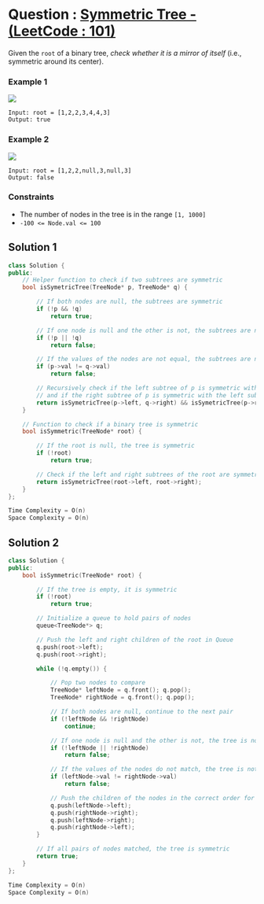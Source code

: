 # Question : [Symmetric Tree - (LeetCode : 101)](https://leetcode.com/problems/symmetric-tree/description/)

Given the `root` of a binary tree, _check whether it is a mirror of itself_ (i.e., symmetric around its center).

### Example 1

![](https://assets.leetcode.com/uploads/2021/02/19/symtree1.jpg)

```
Input: root = [1,2,2,3,4,4,3]
Output: true
```

### Example 2

![](https://assets.leetcode.com/uploads/2021/02/19/symtree2.jpg)

```
Input: root = [1,2,2,null,3,null,3]
Output: false
```

### Constraints

- The number of nodes in the tree is in the range `[1, 1000]`<br>
- `-100 <= Node.val <= 100`

## Solution 1

```Cpp
class Solution {
public:
    // Helper function to check if two subtrees are symmetric
    bool isSymetricTree(TreeNode* p, TreeNode* q) {

        // If both nodes are null, the subtrees are symmetric
        if (!p && !q)
            return true;

        // If one node is null and the other is not, the subtrees are not symmetric
        if (!p || !q)
            return false;

        // If the values of the nodes are not equal, the subtrees are not symmetric
        if (p->val != q->val)
            return false;

        // Recursively check if the left subtree of p is symmetric with the right subtree of q
        // and if the right subtree of p is symmetric with the left subtree of q
        return isSymetricTree(p->left, q->right) && isSymetricTree(p->right, q->left);
    }

    // Function to check if a binary tree is symmetric
    bool isSymmetric(TreeNode* root) {

        // If the root is null, the tree is symmetric
        if (!root)
            return true;

        // Check if the left and right subtrees of the root are symmetric
        return isSymetricTree(root->left, root->right);
    }
};

Time Complexity = O(n)
Space Complexity = O(n)
```

## Solution 2

```Cpp
class Solution {
public:
    bool isSymmetric(TreeNode* root) {

        // If the tree is empty, it is symmetric
        if (!root)
            return true;

        // Initialize a queue to hold pairs of nodes
        queue<TreeNode*> q;

        // Push the left and right children of the root in Queue
        q.push(root->left);
        q.push(root->right);

        while (!q.empty()) {

            // Pop two nodes to compare
            TreeNode* leftNode = q.front(); q.pop();
            TreeNode* rightNode = q.front(); q.pop();

            // If both nodes are null, continue to the next pair
            if (!leftNode && !rightNode)
                continue;

            // If one node is null and the other is not, the tree is not symmetric
            if (!leftNode || !rightNode)
                return false;

            // If the values of the nodes do not match, the tree is not symmetric
            if (leftNode->val != rightNode->val)
                return false;

            // Push the children of the nodes in the correct order for comparison
            q.push(leftNode->left);
            q.push(rightNode->right);
            q.push(leftNode->right);
            q.push(rightNode->left);
        }

        // If all pairs of nodes matched, the tree is symmetric
        return true;
    }
};

Time Complexity = O(n)
Space Complexity = O(n)
```
